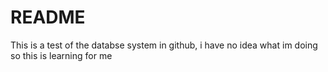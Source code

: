 # README

This is a test of the databse system in github, i have no idea what im doing so this is learning for me
